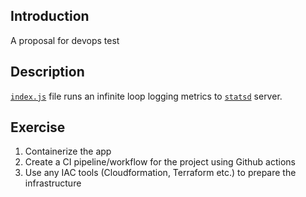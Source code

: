 ## Introduction

A proposal for devops test

## Description
[`index.js`](/index.js) file runs an infinite loop logging metrics to [`statsd`](https://github.com/statsd/statsd) server.

## Exercise

1) Containerize the app 
2) Create a CI pipeline/workflow for the project using Github actions
3) Use any IAC tools (Cloudformation, Terraform etc.) to prepare the infrastructure